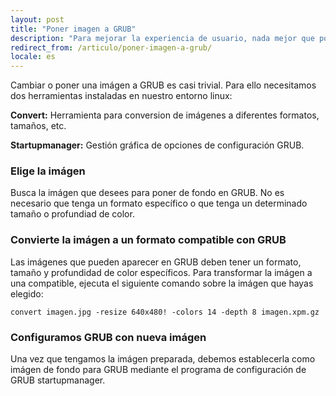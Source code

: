 ```yaml
---
layout: post
title: "Poner imagen a GRUB"
description: "Para mejorar la experiencia de usuario, nada mejor que poner una imágen personalizada"
redirect_from: /articulo/poner-imagen-a-grub/
locale: es
---
```


Cambiar o poner una imágen a GRUB es casi trivial. Para ello necesitamos dos herramientas instaladas en nuestro entorno linux:

**Convert:** Herramienta para conversion de imágenes a diferentes formatos, tamaños, etc.

**Startupmanager:** Gestión gráfica de opciones de configuración GRUB.

### Elige la imágen
Busca la imágen que desees para poner de fondo en GRUB. No es necesario que tenga un formato específico o que tenga un determinado tamaño o profundiad de color.

### Convierte la imágen a un formato compatible con GRUB
Las imágenes que pueden aparecer en GRUB deben tener un formato, tamaño y profundidad de color específicos. Para transformar la imágen a una compatible, ejecuta el siguiente comando sobre la imágen que hayas elegido:


    convert imagen.jpg -resize 640x480! -colors 14 -depth 8 imagen.xpm.gz

### Configuramos GRUB con nueva imágen
Una vez que tengamos la imágen preparada, debemos establecerla como imágen de fondo para GRUB mediante el programa de configuración de GRUB startupmanager.